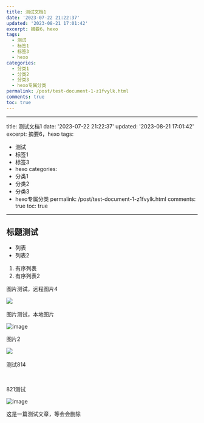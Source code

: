 ```yaml
---
title: 测试文档1
date: '2023-07-22 21:22:37'
updated: '2023-08-21 17:01:42'
excerpt: 摘要6，hexo
tags:
  - 测试
  - 标签1
  - 标签3
  - hexo
categories:
  - 分类1
  - 分类2
  - 分类3
  - hexo专属分类
permalink: /post/test-document-1-z1fvylk.html
comments: true
toc: true
---
```


---
title: 测试文档1
date: '2023-07-22 21:22:37'
updated: '2023-08-21 17:01:42'
excerpt: 摘要6，hexo
tags:
  - 测试
  - 标签1
  - 标签3
  - hexo
categories:
  - 分类1
  - 分类2
  - 分类3
  - hexo专属分类
permalink: /post/test-document-1-z1fvylk.html
comments: true
toc: true
---


## 标题测试

* 列表
* 列表2

1. 有序列表
2. 有序列表2

图片测试，远程图片4

​![](https://img1.terwer.space/api/public/202308102052670.png)​

图片测试，本地图片

​![image](https://img1.terwer.space/api/public/202308102059251.png)​

图片2

​![](https://img1.terwer.space/api/public/202308111153888.png)​

测试814

‍

821测试

​![image](https://img1.terwer.space/api/public/202308211810793.png)​

这是一篇测试文章，等会会删除

‍
